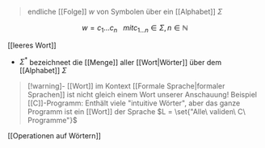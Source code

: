 > endliche [[Folge]] $w$ von Symbolen über ein [[Alphabet]] $\Sigma$

$$w = c_{1}...c_{n}\ \ \ mit c_{1...n} \in \Sigma, n \in \mathbb{N}$$



[[leeres Wort]]
- $\Sigma^{*}$ bezeichneet die [[Menge]] aller [[Wort|Wörter]] über dem [[Alphabet]] $\Sigma$

> [!warning]- [[Wort]] im Kontext [[Formale Sprache|formaler Sprachen]] ist nicht gleich einem Wort unserer Anschauung!
> Beispiel [[C]]-Programm: Enthält viele "intuitive Wörter", aber das ganze Programm ist ein [[Wort]] der Sprache $L = \set{"Alle\ validen\ C\ Programme"}$ 

[[Operationen auf Wörtern]]